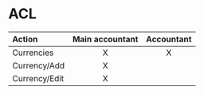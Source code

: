 # ACL

| Action        | Main accountant | Accountant |
| :------------ | :-------------: | :--------: |
| Currencies    |        X        |     X      |
| Currency/Add  |        X        |            |
| Currency/Edit |        X        |            |
